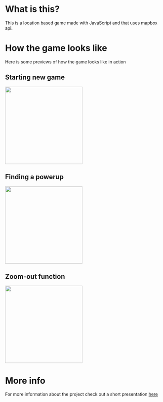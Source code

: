 # What is this?
This is a location based game made with JavaScript and that uses mapbox api.

# How the game looks like
Here is some previews of how the game looks like in action

## Starting new game
<img src="https://cdn.discordapp.com/attachments/647150209297678338/811572540450537472/gameStart2.gif" width="250"/>

## Finding a powerup
<img src="https://cdn.discordapp.com/attachments/647150209297678338/811573727837159484/powerUp.gif" width="250"/>

## Zoom-out function
<img src="https://cdn.discordapp.com/attachments/647150209297678338/811574077746839572/zoomOutAndIn.gif" width="250"/>

# More info
For more information about the project check out a short presentation [here](https://docs.google.com/presentation/d/1-nvNbI0TFDAP3nUbWSHW78Y2yZsml7LtBcRkwrKqzrY/edit?usp=sharing)
